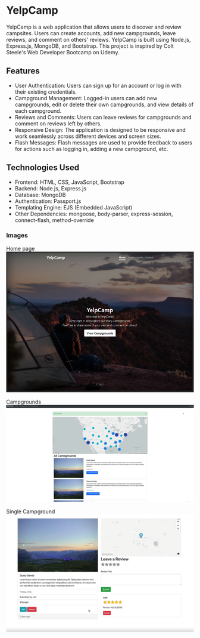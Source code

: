 # YelpCamp

YelpCamp is a web application that allows users to discover and review campsites. Users can create accounts, add new campgrounds, leave reviews, and comment on others' reviews. YelpCamp is built using Node.js, Express.js, MongoDB, and Bootstrap.
This project is inspired by Colt Steele's Web Developer Bootcamp on Udemy.

## Features

- User Authentication: Users can sign up for an account or log in with their existing credentials.
- Campground Management: Logged-in users can add new campgrounds, edit or delete their own campgrounds, and view details of each campground.
- Reviews and Comments: Users can leave reviews for campgrounds and comment on reviews left by others.
- Responsive Design: The application is designed to be responsive and work seamlessly across different devices and screen sizes.
- Flash Messages: Flash messages are used to provide feedback to users for actions such as logging in, adding a new campground, etc.

## Technologies Used

- Frontend: HTML, CSS, JavaScript, Bootstrap
- Backend: Node.js, Express.js
- Database: MongoDB
- Authentication: Passport.js
- Templating Engine: EJS (Embedded JavaScript)
- Other Dependencies: mongoose, body-parser, express-session, connect-flash, method-override

### Images

Home page
![home page](image.png)

Campgrounds
![main](image-1.png)

Single Campground
![single](image-2.png)
